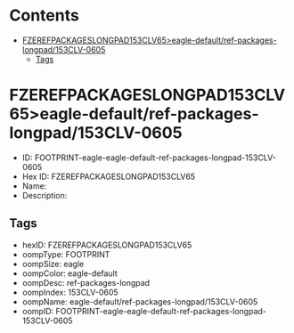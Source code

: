



Contents
========

* [FZEREFPACKAGESLONGPAD153CLV65>eagle-default/ref-packages-longpad/153CLV-0605](#fzerefpackageslongpad153clv65eagle-defaultref-packages-longpad153clv-0605)
	* [Tags](#tags)

# FZEREFPACKAGESLONGPAD153CLV65>eagle-default/ref-packages-longpad/153CLV-0605

- ID: FOOTPRINT-eagle-eagle-default-ref-packages-longpad-153CLV-0605
- Hex ID: FZEREFPACKAGESLONGPAD153CLV65
- Name: 
- Description: 

## Tags

- hexID: FZEREFPACKAGESLONGPAD153CLV65
- oompType: FOOTPRINT
- oompSize: eagle
- oompColor: eagle-default
- oompDesc: ref-packages-longpad
- oompIndex: 153CLV-0605
- oompName: eagle-default/ref-packages-longpad/153CLV-0605
- oompID: FOOTPRINT-eagle-eagle-default-ref-packages-longpad-153CLV-0605
